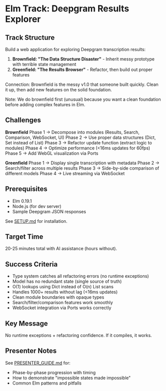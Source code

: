 # Elm Track: Deepgram Results Explorer

## Track Structure

Build a web application for exploring Deepgram transcription results:

1. **Brownfield: "The Data Structure Disaster"** - Inherit messy prototype with terrible state management
2. **Greenfield: "The Results Browser"** - Refactor, then build out proper features

Connection: Brownfield is the messy v1.0 that someone built quickly. Clean it up, then add new features on the solid foundation.

Note: We do brownfield first (unusual) because you want a clean foundation before adding complex features in Elm.

## Challenges

**Brownfield**
Phase 1 → Decompose into modules (Results, Search, Comparison, WebSocket, UI)
Phase 2 → Use proper data structures (Dict, Set instead of List)
Phase 3 → Refactor update function (extract logic to modules)
Phase 4 → Optimize performance (<16ms updates for 60fps)
Phase 5 → Add WebGL visualization via Ports

**Greenfield**
Phase 1 → Display single transcription with metadata
Phase 2 → Search/filter across multiple results
Phase 3 → Side-by-side comparison of different models
Phase 4 → Live streaming via WebSocket

## Prerequisites

- Elm 0.19.1
- Node.js (for dev server)
- Sample Deepgram JSON responses

See [SETUP.md](./SETUP.md) for installation.

## Target Time

20-25 minutes total with AI assistance (hours without).

## Success Criteria

- Type system catches all refactoring errors (no runtime exceptions)
- Model has no redundant state (single source of truth)
- O(1) lookups using Dict instead of O(n) List scans
- Handles 1000+ results without lag (<16ms updates)
- Clean module boundaries with opaque types
- Search/filter/comparison features work smoothly
- WebSocket integration via Ports works correctly

## Key Message

No runtime exceptions + refactoring confidence. If it compiles, it works.

## Presenter Notes

See [PRESENTER_GUIDE.md](./PRESENTER_GUIDE.md) for:
- Phase-by-phase progression with timing
- How to demonstrate "impossible states made impossible"
- Common Elm patterns and pitfalls
